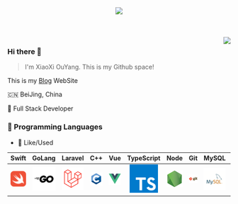 <!-- Just img -->
<div align="center"><img src="https://cdn.jsdelivr.net/gh/sun0225SUN/photos/images/202110311924844.png" /></div>
<br/>

<br/><img align="right" src="https://github-readme-stats.vercel.app/api?username=oyxiaoxi&theme=tokyonight&show_icons=true" />

### Hi there 👋 

> I'm XiaoXi OuYang. This is my Github space!

This is my [Blog](https://oyxiaoxi.me) WebSite

🇨🇳 BeiJing, China

🤖 Full Stack Developer



### 🍳 Programming Languages

* 🐲  Like/Used

|                            Swift                             |                            GoLang                            |                           Laravel                            |                             C++                              |                             Vue                              |                          TypeScript                          |                             Node                             |                             Git                              |                            MySQL                             |                            Linux                             |                              MD                              |                             HTML                             |                           TailWind                           | Flutter                                                      |
| :----------------------------------------------------------: | :----------------------------------------------------------: | :----------------------------------------------------------: | :----------------------------------------------------------: | :----------------------------------------------------------: | :----------------------------------------------------------: | :----------------------------------------------------------: | :----------------------------------------------------------: | :----------------------------------------------------------: | :----------------------------------------------------------: | :----------------------------------------------------------: | :----------------------------------------------------------: | :----------------------------------------------------------: | ------------------------------------------------------------ |
| <img src="https://raw.githubusercontent.com/github/explore/80688e429a7d4ef2fca1e82350fe8e3517d3494d/topics/swift/swift.png"/> | <img src="https://raw.githubusercontent.com/github/explore/80688e429a7d4ef2fca1e82350fe8e3517d3494d/topics/go/go.png"/> | <img src="https://raw.githubusercontent.com/github/explore/56a826d05cf762b2b50ecbe7d492a839b04f3fbf/topics/laravel/laravel.png"/> | <img src="https://raw.githubusercontent.com/github/explore/f3e22f0dca2be955676bc70d6214b95b13354ee8/topics/c/c.png" /> | <img src="https://raw.githubusercontent.com/github/explore/80688e429a7d4ef2fca1e82350fe8e3517d3494d/topics/vue/vue.png"/> | <img src="https://raw.githubusercontent.com/github/explore/80688e429a7d4ef2fca1e82350fe8e3517d3494d/topics/typescript/typescript.png" width="64" /> | <img src="https://raw.githubusercontent.com/github/explore/80688e429a7d4ef2fca1e82350fe8e3517d3494d/topics/nodejs/nodejs.png" /> | <img src="https://raw.githubusercontent.com/github/explore/80688e429a7d4ef2fca1e82350fe8e3517d3494d/topics/git/git.png" /> | <img src="https://raw.githubusercontent.com/github/explore/80688e429a7d4ef2fca1e82350fe8e3517d3494d/topics/mysql/mysql.png" /> | <img src="https://raw.githubusercontent.com/github/explore/80688e429a7d4ef2fca1e82350fe8e3517d3494d/topics/linux/linux.png"/> | <img src="https://raw.githubusercontent.com/github/explore/80688e429a7d4ef2fca1e82350fe8e3517d3494d/topics/markdown/markdown.png" /> | <img src="https://raw.githubusercontent.com/github/explore/80688e429a7d4ef2fca1e82350fe8e3517d3494d/topics/html/html.png" /> | <img src="https://avatars.githubusercontent.com/u/67109815?s=200&v=4" /> | <img src="https://avatars.githubusercontent.com/u/14101776?s=200&v=4" /> |

